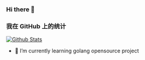 ### Hi there 👋



### 我在 GitHub 上的统计


[![Github Stats](https://github-readme-stats.vercel.app/api?username=ChenHaoHu&show_icons=true)](https://github.com/ChenHaoHu)

<!--events start -->


- 🌱 I’m currently learning golang opensource project
<!--
  - 🔭 I’m currently working on go
 - 👯 I’m looking to collaborate on ...
     - 🤔 I’m looking for help with ...
- 💬 Ask me about ...
- 📫 How to reach me: ...
- 😄 Pronouns: ...
- ⚡ Fun fact: ...
-->



